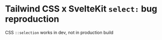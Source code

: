 # Tailwind CSS x SvelteKit `select:` bug reproduction

CSS `::selection` works in dev, not in production build